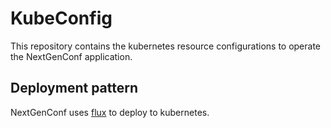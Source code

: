 # KubeConfig

This repository contains the kubernetes resource configurations
to operate the NextGenConf application.

## Deployment pattern

NextGenConf uses [flux](https://fluxcd.io/) to deploy
to kubernetes.
